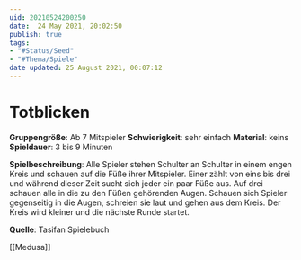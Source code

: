```yaml
---
uid: 20210524200250
date:  24 May 2021, 20:02:50
publish: true
tags:
- "#Status/Seed"
- "#Thema/Spiele"
date updated: 25 August 2021, 00:07:12
---
```


# Totblicken

**Gruppengröße**: Ab 7 Mitspieler
**Schwierigkeit**: sehr einfach
**Material**: keins
**Spieldauer**: 3 bis 9 Minuten

**Spielbeschreibung**:
Alle Spieler stehen Schulter an Schulter in einem engen Kreis und schauen auf die Füße ihrer Mitspieler. Einer zählt von eins bis drei und während dieser Zeit sucht sich jeder ein paar Füße aus. Auf drei schauen alle in die zu den Füßen gehörenden Augen. Schauen sich Spieler gegenseitig in die Augen, schreien sie laut und gehen aus dem Kreis. Der Kreis wird kleiner und die nächste Runde startet.

**Quelle**:
Tasifan Spielebuch

[[Medusa]]